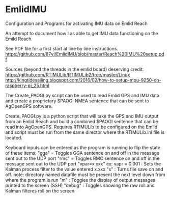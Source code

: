 # EmlidIMU
Configuration and Programs for activating IMU data on Emlid Reach

An attempt to document how I as able to get IMU data functioning on the Emild Reach.

See PDF file for a first start at line by line instructions.
https://github.com/87yj/EmlidIMU/blob/master/Reach%20IMU%20setup.pdf

Sources (beyond the threads in the emlid board) deserving credit:
https://github.com/RTIMULib/RTIMULib2/tree/master/Linux
http://kingtidesailing.blogspot.com/2016/02/how-to-setup-mpu-9250-on-raspberry-pi_25.html

The Create_PAOGI.py script can be used to read Emlid GPS and IMU data and create a proprietary $PAOGI NMEA sentence that can be sent to AgOpenGPS software.

Create_PAOGI.py is a python script that will take the GPS and IMU output from an Emlid Reach and build a combined $PAOGI sentence that can be read into AgOpenGPS.  Requires RTIMULib to be configured on the Emlid and script must be run from the same director where the RTIMULib.ini file is located.

Keyboard inputs can be entered as the program is running to flip the state of these items:
"gga" = Toggles GGA sentence on and off in the message sent out to the UDP port
"rmc" = Toggles RMC sentence on and off in the message sent out to the UDP port
"vpar=x.xxx"  ex: vapr = 0.001 : Sets the Kalman process filter to the value entered x.xxx
"s" : Turns file save on and off.  note: directory named datafile must be present the next level down from where the program is run
"m" : Toggles the display of output messages printed to the screen (SSH)
"debug"  : Toggles showing the raw roll and Kalman filteres roll on the screen
